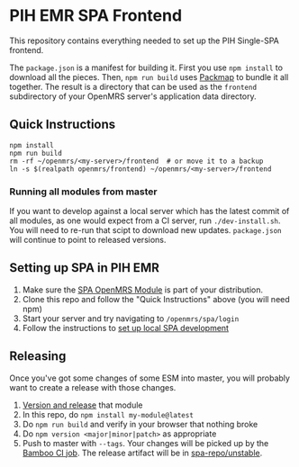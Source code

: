 # PIH EMR SPA Frontend

This repository contains everything needed to set up the PIH Single-SPA
frontend.

The `package.json` is a manifest for building it. First you use `npm install`
to download all the pieces. Then, `npm run build` uses
[Packmap](https://github.com/openmrs/packmap) to bundle it all together.
The result is a directory that can be used as the `frontend` subdirectory
of your OpenMRS server's application data directory.

## Quick Instructions

```
npm install
npm run build
rm -rf ~/openmrs/<my-server>/frontend  # or move it to a backup
ln -s $(realpath openmrs/frontend) ~/openmrs/<my-server>/frontend
```

### Running all modules from master

If you want to develop against a local server which has the latest commit of all 
modules, as one would expect from a CI server, run `./dev-install.sh`. You will
need to re-run that scipt to download new updates. `package.json` will continue 
to point to released versions.

## Setting up SPA in PIH EMR

1. Make sure the [SPA OpenMRS Module](https://github.com/openmrs/openmrs-module-spa/)
  is part of your distribution.
1. Clone this repo and follow the "Quick Instructions" above (you will need npm)
1. Start your server and try navigating to `/openmrs/spa/login`
1. Follow the instructions to [set up local SPA development](https://wiki.openmrs.org/display/projects/Setup+local+development+environment+for+OpenMRS+SPA)

## Releasing

Once you've got some changes of some ESM into master, you will probably want to
create a release with those changes.

1. [Version and release](https://wiki.openmrs.org/display/projects/Versioning+and+Publishing+Packages) that module
1. In this repo, do `npm install my-module@latest`
1. Do `npm run build` and verify in your browser that nothing broke
1. Do `npm version <major|minor|patch>` as appropriate
1. Push to master with `--tags`. Your changes will be picked up by the
   [Bamboo CI job](http://bamboo.pih-emr.org:8085/browse/MIREBALAIS-MFE).
   The release artifact will be in [spa-repo/unstable](http://bamboo.pih-emr.org/spa-repo/unstable/).
